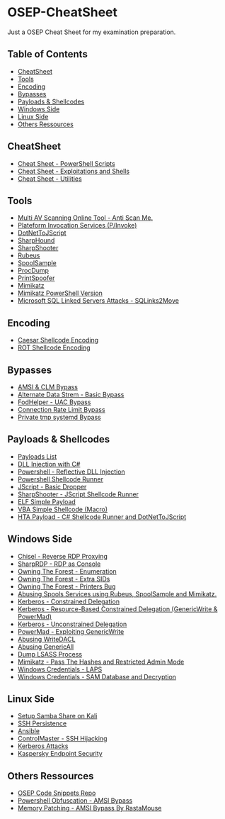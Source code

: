 # OSEP-CheatSheet
Just a OSEP Cheat Sheet for my examination preparation.

## Table of Contents

* [CheatSheet](#CheatSheet)
* [Tools](#Tools)
* [Encoding](#Encoding)
* [Bypasses](#Bypasses)
* [Payloads & Shellcodes](#PS)
* [Windows Side](#Windows)
* [Linux Side](#Linux)
* [Others Ressources](#Others)

## CheatSheet<a name="CheatSheet"></a>

* <a href="https://github.com/V0lk3n/OSEP-CheatSheet/blob/main/CheatSheet/CheatSheet-PowerShell.md">Cheat Sheet - PowerShell Scripts</a>
* <a href="https://github.com/V0lk3n/OSEP-CheatSheet/blob/main/CheatSheet/CheatSheet-Exploitation_and_Shells.md">Cheat Sheet - Exploitations and Shells</a>
* <a href="https://github.com/V0lk3n/OSEP-CheatSheet/blob/main/CheatSheet/CheatSheet-Utilities.md">Cheat Sheet - Utilities</a>

## Tools<a name="Tools"></a>

* <a href="https://antiscan.me/">Multi AV Scanning Online Tool - Anti Scan Me.</a>
* <a href="http://www.pinvoke.net/">Plateform Invocation Services (P/Invoke)</a>
* <a href="https://github.com/tyranid/DotNetToJScript">DotNetToJScript</a>
* <a href="https://github.com/BloodHoundAD/BloodHound/blob/master/Collectors/SharpHound.ps1">SharpHound</a>
* <a href="https://github.com/mdsecactivebreach/SharpShooter">SharpShooter</a>
* <a href="https://github.com/GhostPack/Rubeus">Rubeus</a>
* <a href="https://github.com/leechristensen/SpoolSample">SpoolSample</a>
* <a href="https://docs.microsoft.com/en-us/sysinternals/downloads/procdump">ProcDump</a>
* <a href="https://github.com/itm4n/PrintSpoofer">PrintSpoofer</a>
* <a href="https://github.com/gentilkiwi/mimikatz/wiki">Mimikatz</a>
* <a href="https://github.com/PowerShellMafia/PowerSploit/blob/master/Exfiltration/Invoke-Mimikatz.ps1">Mimikatz PowerShell Version</a>
* <a href="https://github.com/v0lk3n/SQLinks2Move">Microsoft SQL Linked Servers Attacks - SQLinks2Move</a>

## Encoding<a name="Encoding"></a>

* <a href="https://github.com/V0lk3n/OSEP-CheatSheet/blob/main/Encoders/Caesar%20Shellcode%20Encoder">Caesar Shellcode Encoding</a>
* <a href="https://github.com/V0lk3n/OSEP-CheatSheet/blob/main/Encoders/ROT%20Shellcode%20Encoder">ROT Shellcode Encoding</a>

## Bypasses<a name="Bypasses"></a>

* <a href="https://github.com/V0lk3n/OSEP-CheatSheet/blob/main/Bypasses/AMSI-CLM-Bypass/amsi-clm-bypass.md">AMSI & CLM Bypass</a>
* <a href="https://github.com/V0lk3n/OSEP-CheatSheet/blob/main/Bypasses/AlternateDataStream-BasicBypass.md">Alternate Data Strem - Basic Bypass</a>
* <a href="https://github.com/V0lk3n/OSEP-CheatSheet/blob/main/Bypasses/FodHelper-UAC_Bypass.md">FodHelper - UAC Bypass</a>
* <a href="https://github.com/V0lk3n/OSEP-CheatSheet/blob/main/Bypasses/ConnectionRateLimit/Bypass-ConnectionLimit.md">Connection Rate Limit Bypass</a>
* <a href="https://github.com/V0lk3n/OSEP-CheatSheet/blob/main/Bypasses/Escaping-Private_tmp_Protection.md">Private tmp systemd Bypass</a>

## Payloads & Shellcodes<a name="PS"></a>

* <a href="https://github.com/V0lk3n/OSEP-CheatSheet/blob/main/Payloads/Payloads-List.md">Payloads List</a>
* <a href="https://github.com/V0lk3n/OSEP-CheatSheet/blob/main/Payloads/DLL-Injection_with_CSharp.md">DLL Injection with C#</a>
* <a href="https://github.com/V0lk3n/OSEP-CheatSheet/blob/main/Payloads/Powershell-Reflective_DLL_Injection.md">Powershell - Reflective DLL Injection</a>
* <a href="https://github.com/V0lk3n/OSEP-CheatSheet/blob/main/Payloads/PowerShell-ShellcodeRunner.md">Powershell Shellcode Runner</a>
* <a href="https://github.com/V0lk3n/OSEP-CheatSheet/blob/main/Payloads/JScript-Basic-Dropper.md">JScript - Basic Dropper</a>
* <a href="https://github.com/V0lk3n/OSEP-CheatSheet/blob/main/Payloads/SharpShooter-Jscript_Shellcode_Runner.md">SharpShooter - JScript Shellcode Runner</a>
* <a href="https://github.com/V0lk3n/OSEP-CheatSheet/blob/main/Payloads/ELF-SimplePayload.md">ELF Simple Payload</a>
* <a href="https://github.com/V0lk3n/OSEP-CheatSheet/blob/main/Payloads/VBA-SimpleMacro.md">VBA Simple Shellcode (Macro)</a>
* <a href="https://github.com/V0lk3n/OSEP-CheatSheet/blob/main/Payloads/HTA-Payload.md">HTA Payload - C# Shellcode Runner and DotNetToJScript</a>

## Windows Side<a name="Windows"></a>

* <a href="https://github.com/V0lk3n/OSEP-CheatSheet/blob/main/ActiveDirectoryAndExploit/Chisel-ReverseRDP_Proxying.md">Chisel - Reverse RDP Proxying</a>
* <a href="https://github.com/V0lk3n/OSEP-CheatSheet/blob/main/ActiveDirectoryAndExploit/SharpRDP-RDP_As_Console.md">SharpRDP - RDP as Console</a>
* <a href="https://github.com/V0lk3n/OSEP-CheatSheet/blob/main/ActiveDirectoryAndExploit/OwningTheForest-Enumeration.md">Owning The Forest - Enumeration</a>
* <a href="https://github.com/V0lk3n/OSEP-CheatSheet/blob/main/ActiveDirectoryAndExploit/OwningTheForest-ExtraSID.md">Owning The Forest - Extra SIDs</a>
* <a href="https://github.com/V0lk3n/OSEP-CheatSheet/blob/main/ActiveDirectoryAndExploit/OwningTheForest-PrintersBug.md">Owning The Forest - Printers Bug</a>
* <a href="https://github.com/V0lk3n/OSEP-CheatSheet/blob/main/ActiveDirectoryAndExploit/AbusingSpoolsService.md">Abusing Spools Services using Rubeus, SpoolSample and Mimikatz.</a>
* <a href="https://github.com/V0lk3n/OSEP-CheatSheet/blob/main/ActiveDirectoryAndExploit/Kerberos-ConstrainedDelegation.md">Kerberos - Constrained Delegation</a>
* <a href="https://github.com/V0lk3n/OSEP-CheatSheet/blob/main/ActiveDirectoryAndExploit/Kerberos-Resource-Based_Constrained_Delegation.md">Kerberos - Resource-Based Constrained Delegation (GenericWrite & PowerMad)</a>
* <a href="https://github.com/V0lk3n/OSEP-CheatSheet/blob/main/ActiveDirectoryAndExploit/Kerberos-UnconstrainedDelegation.md">Kerberos - Unconstrained Delegation</a>
* <a href="https://github.com/V0lk3n/OSEP-CheatSheet/blob/main/ActiveDirectoryAndExploit/PowerMad-Exploit_Generic_Write.md">PowerMad - Exploiting GenericWrite</a>
* <a href="https://github.com/V0lk3n/OSEP-CheatSheet/blob/main/ActiveDirectoryAndExploit/WriteDACL-Exploitation/WriteDACL_Exploitation.md">Abusing WriteDACL</a>
* <a href="https://github.com/V0lk3n/OSEP-CheatSheet/blob/main/ActiveDirectoryAndExploit/Abusing-GenericAll.md">Abusing GenericAll</a>
* <a href="https://github.com/V0lk3n/OSEP-CheatSheet/blob/main/ActiveDirectoryAndExploit/Dump-LSASS_process.md">Dump LSASS Process</a>
* <a href="https://github.com/V0lk3n/OSEP-CheatSheet/blob/main/ActiveDirectoryAndExploit/Mimikatz-PassTheHashes_and_RestrictedAdminMode.md">Mimikatz - Pass The Hashes and Restricted Admin Mode</a>
* <a href="https://github.com/V0lk3n/OSEP-CheatSheet/blob/main/ActiveDirectoryAndExploit/WindowsCredentials-LAPS.md">Windows Credentials - LAPS
* <a href="https://github.com/V0lk3n/OSEP-CheatSheet/blob/main/ActiveDirectoryAndExploit/WindowsCredentials-SAM_Database-and-Decryption.md">Windows Credentials - SAM Database and Decryption</a>

## Linux Side<a name="Linux"></a>

* <a href="https://github.com/V0lk3n/OSEP-CheatSheet/blob/main/LinuxSide/Setup-Samba-share-on-Kali.md">Setup Samba Share on Kali</a>
* <a href="https://github.com/V0lk3n/OSEP-CheatSheet/blob/main/LinuxSide/SSH-Persistence.md">SSH Persistence</a>
* <a href="https://github.com/V0lk3n/OSEP-CheatSheet/blob/main/LinuxSide/Ansible.md">Ansible</a>
* <a href="https://github.com/V0lk3n/OSEP-CheatSheet/blob/main/LinuxSide/ControlMaster-SSH_Hijacking.md">ControlMaster - SSH Hijacking</a>
* <a href="https://github.com/V0lk3n/OSEP-CheatSheet/blob/main/LinuxSide/Kerberos-Attacks.md">Kerberos Attacks</a>
* <a href="https://github.com/V0lk3n/OSEP-CheatSheet/blob/main/LinuxSide/Kaspersky_Endpoint_Security.md">Kaspersky Endpoint Security</a>

## Others Ressources

* <a href="https://github.com/chvancooten/OSEP-Code-Snippets">OSEP Code Snippets Repo</a>
* <a href="https://www.offensive-security.com/offsec/powershell-obfuscation/">Powershell Obfuscation - AMSI Bypass</a>
* <a href="https://rastamouse.me/memory-patching-amsi-bypass/">Memory Patching - AMSI Bypass By RastaMouse</a>
